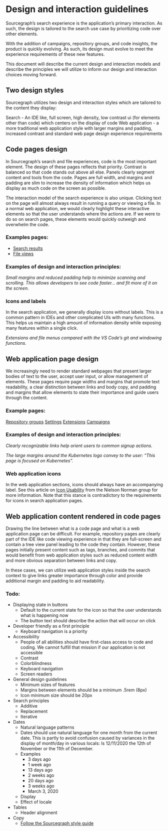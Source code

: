 # Design and interaction guidelines

Sourcegraph’s search experience is the application’s primary interaction. As such, the design is tailored to the search use case by prioritizing code over other elements.

With the addition of campaigns, repository groups, and code insights, the product is quickly evolving. As such, its design must evolve to meet the experience requirements of these new features. 

This document will describe the current design and interaction models and describe the principles we will utilize to inform our design and interaction choices moving forward.

## Two design styles
Sourcegraph utilizes two design and interaction styles which are tailored to the content they display:

Search - An IDE like, full screen, high density, low contrast ui (for elements other than code) which centers on the display of code
Web application - a more traditional web application style with larger margins and padding, increased contrast and standard web page design experience requirements

## Code pages design

In Sourcegraph’s search and file experiences, code is the most important element. The design of these pages reflects that priority. Contrast is balanced so that code stands out above all else. Panels clearly segment content and tools from the code. Pages are full width, and margins and padding are slim to increase the density of information which helps us display as much code on the screen as possible. 

The interaction model of the search experience is also unique. Clicking text on the page will almost always result in running a query or viewing a file. In a normal web application, we would clearly highlight these interactive elements so that the user understands where the actions are. If we were to do so on search pages, these elements would quickly outweigh and overwhelm the code. 

### Examples pages:

* [Search results](https://sourcegraph.com/search?q=repo:%5Egithub%5C.com/sourcegraph/sourcegraph%24+file:.*/go+auth&patternType=literal)
* [File views](https://sourcegraph.com/github.com/sourcegraph/sourcegraph/-/blob/package.json)

### Examples of design and interaction principles:

_Small margins and reduced padding help to minimize scanning and scrolling. This allows developers to see code faster… and fit more of it on the screen._


### Icons and labels

In the search application, we generally display icons without labels. This is a common pattern in IDEs and other complicated UIs with many functions. This helps us maintain a high amount of information density while exposing many features within a single click. 

_Extensions and file menus compared with the VS Code’s git and windowing functions._

## Web application page design

We increasingly need to render standard webpages that present larger bodies of text to the user, accept user input, or allow management of elements. These pages require page widths and margins that promote text readability, a clear distinction between links and body copy, and padding and margins that allow elements to state their importance and guide users through the content. 


### Example pages:

[Repository groups](https://sourcegraph.com/refactor-python2-to-3)
[Settings](https://sourcegraph.com/users/rrhyne/settings)
[Extensions](https://sourcegraph.com/extensions)
[Campaigns](https://k8s.sgdev.org/campaigns?visible=10)

### Examples of design and interaction principles:

_Clearly recognizable links help orient users to common signup actions._


_The large margins around the Kubernetes logo convey to the user: “This page is focused on Kubernetes”._

### Web application icons

In the web application sections, icons should always have an accompanying label. See this article on [Icon Usability](https://www.nngroup.com/articles/icon-usability/) from the Nielson Norman group for more information. Note that this stance is contradictory to the requirements for icons in search application pages.


## Web application content rendered in code pages

Drawing the line between what is a code page and what is a web application page can be difficult. For example, repository pages are clearly part of the IDE like code viewing experience in that they are full-screen and contain a tree view panel leading to the code they contain. However, these pages initially present content such as tags, branches, and commits that would benefit from web application styles such as reduced content width and more obvious separation between links and copy. 

In these cases, we can utilize web application styles inside the search context to give links greater importance through color and provide additional margin and padding to aid readability. 

### Todo:

* Displaying state in buttons
  * Default to the current state for the icon so that the user understands what is happening now
  * The button text should describe the action that will occur on click
* Developer friendly as a first principle
  * Keyboard navigation is a priority
* Accessibility 
  * People of all abilities should have first-class access to code and coding. We cannot fulfill that mission if our application is not accessible
  * Contrast
  * Colorblindness
  * Keyboard navigation
  * Screen readers
* General design guidelines
  * Minimum sizes of features
  * Margins between elements should be a minimum .5rem (8px) 
  * Icon minimum size should be 20px 
* Search principles
  * Additive
  * Replacement
  * Iterative
* Dates
  * Natural language patterns
  * Dates should use natural language for one month from the current date. This is partly to avoid confusion caused by variances in the display of month/day in various locals: Is 12/11/2020 the 12th of November or the 11th of December.
  * Examples
    * 3 days ago
    * 1 week ago
    * 13 days ago
    * 2 weeks ago
    * 20 days ago 
    * 3 weeks ago
    * March 3, 2020
  * Display 
  * Effect of locale
* Tables
  * Header alignment
* Copy
  * [Follow the Sourcegraph style guide](https://about.sourcegraph.com/handbook/communication/style_guide)
